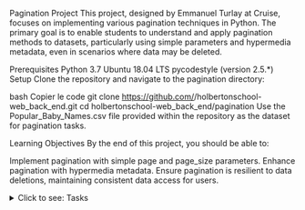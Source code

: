 Pagination Project
This project, designed by Emmanuel Turlay at Cruise, focuses on implementing various pagination techniques in Python. The primary goal is to enable students to understand and apply pagination methods to datasets, particularly using simple parameters and hypermedia metadata, even in scenarios where data may be deleted.

Prerequisites
Python 3.7
Ubuntu 18.04 LTS
pycodestyle (version 2.5.*)
Setup
Clone the repository and navigate to the pagination directory:

bash
Copier le code
git clone https://github.com/<your-github-username>/holbertonschool-web_back_end.git
cd holbertonschool-web_back_end/pagination
Use the Popular_Baby_Names.csv file provided within the repository as the dataset for pagination tasks.

Learning Objectives
By the end of this project, you should be able to:

Implement pagination with simple page and page_size parameters.
Enhance pagination with hypermedia metadata.
Ensure pagination is resilient to data deletions, maintaining consistent data access for users.

<details>
<summary>Click to see: Tasks</summary>

Task 0: Simple Helper Function
Create a function index_range that calculates the start and end index for a page of items given page and page_size parameters. This function is foundational for implementing pagination in subsequent tasks.

Task 1: Simple Pagination
Implement the Server class which includes a method get_page to fetch a specific page of baby names from the dataset using the previously defined index_range.

Task 2: Hypermedia Pagination
Extend the Server class with a get_hyper method, which not only returns the paginated data but also includes metadata such as next and previous page numbers, total pages, and more.

Task 3: Deletion-Resilient Hypermedia Pagination
Modify the Server class to handle deletions in the dataset without affecting the user's navigation through paginated results. Implement the get_hyper_index method that continues to provide accurate pagination even after data deletions.

Requirements
All Python files must use the #!/usr/bin/env python3 shebang.
All Python files must end with a new line.
Your code should adhere to the pycodestyle (version 2.5.*).
Every module, function, and method must include a documentation string.
Usage
Each task includes a test file demonstrating how to use the functions or classes developed. For example:

bash
Copier le code
./0-main.py
This will execute the code for Task 0, outputting the calculated range for given pagination parameters.
